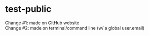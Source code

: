 # test-public

Change #1: made on GitHub website  
Change #2: made on terminal/command line (w/ a global user.email)


